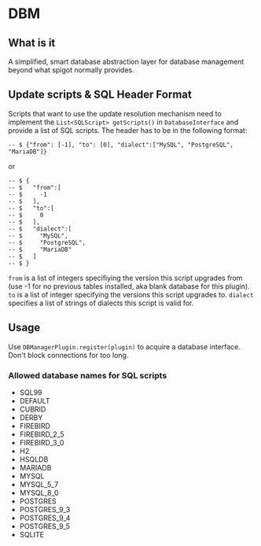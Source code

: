 # DBM

## What is it

A simplified, smart database abstraction layer for database management beyond what spigot normally provides.

## Update scripts & SQL Header Format

Scripts that want to use the update resolution mechanism need to implement the `List<SQLScript> getScripts()` in `DatabaseInterface` and provide a list of SQL scripts. The header has to be in the following format:

```
-- $ {"from": [-1], "to": [0], "dialect":["MySQL", "PostgreSQL", "MariaDB"]}
```
or
```
-- $ {
-- $   "from":[
-- $     -1
-- $   ],
-- $   "to":[
-- $     0
-- $   ],
-- $   "dialect":[
-- $     "MySQL",
-- $     "PostgreSQL",
-- $     "MariaDB"
-- $   ]
-- $ }
```

`from` is a list of integers specifiying the version this script upgrades from (use -1 for no previous tables installed, aka blank database for this plugin).
`to` is a list of integer specifying the versions this script upgrades to. 
`dialect` specifies a list of strings of dialects this script is valid for.

## Usage

Use `DBManagerPlugin.register(plugin)` to  acquire a database interface. Don't block connections for too long.

### Allowed database names for SQL scripts

* SQL99
* DEFAULT
* CUBRID
* DERBY
* FIREBIRD
* FIREBIRD_2_5
* FIREBIRD_3_0
* H2
* HSQLDB
* MARIADB
* MYSQL
* MYSQL_5_7
* MYSQL_8_0
* POSTGRES
* POSTGRES_9_3
* POSTGRES_9_4
* POSTGRES_9_5
* SQLITE
